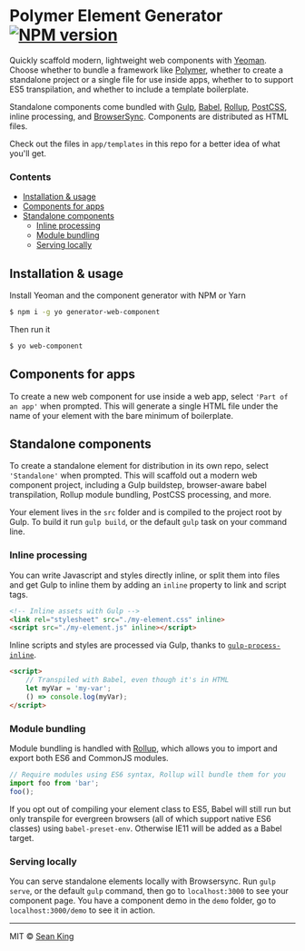 # Polymer Element Generator [![NPM version][npm-badge]][npm-url]

Quickly scaffold modern, lightweight web components with [Yeoman][yeoman]. Choose whether to bundle a framework like [Polymer][polymer], whether to create a standalone project or a single file for use inside apps, whether to to support ES5 transpilation, and whether to include a template boilerplate.

Standalone components come bundled with [Gulp][gulp], [Babel][babel], [Rollup][rollup], [PostCSS][postcss], inline processing, and [BrowserSync][browsersync]. Components are distributed as HTML files.

Check out the files in `app/templates` in this repo for a better idea of what you'll get.

### Contents

- [Installation & usage](#installation--usage)
- [Components for apps](#components-for-apps)
- [Standalone components](#standalone-components)
    - [Inline processing](#inline-processing)
    - [Module bundling](#module-bundling)
    - [Serving locally](#serving-locally)


## Installation & usage

Install Yeoman and the component generator with NPM or Yarn

```sh
$ npm i -g yo generator-web-component
```

Then run it

```sh
$ yo web-component
```

## Components for apps

To create a new web component for use inside a web app, select `'Part of an app'` when prompted. This will generate a single HTML file under the name of your element with the bare minimum of boilerplate.

## Standalone components

To create a standalone element for distribution in its own repo, select `'Standalone'` when prompted. This will scaffold out a modern web component project, including a Gulp buildstep, browser-aware babel transpilation, Rollup module bundling, PostCSS processing, and more.

Your element lives in the `src` folder and is compiled to the project root by Gulp. To build it run `gulp build`, or the default `gulp` task on your command line.

### Inline processing 

You can write Javascript and styles directly inline, or split them into files and get Gulp to inline them by adding an `inline` property to link and script tags.

```html
<!-- Inline assets with Gulp -->
<link rel="stylesheet" src="./my-element.css" inline>
<script src="./my-element.js" inline></script>
```

Inline scripts and styles are processed via Gulp, thanks to [`gulp-process-inline`][process-inline].

```html
<script>
    // Transpiled with Babel, even though it's in HTML
    let myVar = 'my-var';
    () => console.log(myVar);
</script>
```

### Module bundling 

Module bundling is handled with [Rollup][rollup], which allows you to import and export both ES6 and CommonJS modules.

```js
// Require modules using ES6 syntax, Rollup will bundle them for you
import foo from 'bar';
foo(); 
```

If you opt out of compiling your element class to ES5, Babel will still run but only transpile for evergreen browsers (all of which support native ES6 classes) using `babel-preset-env`. Otherwise IE11 will be added as a Babel target.

### Serving locally

You can serve standalone elements locally with Browsersync. Run `gulp serve`, or the default `gulp` command, then go to `localhost:3000` to see your component page. You have a component demo in the `demo` folder, go to `localhost:3000/demo` to see it in action.

***

MIT © [Sean King](https://twitter.com/seaneking)

[npm-badge]: https://img.shields.io/npm/v/generator-polymer-element.svg
[npm-url]: https://npmjs.org/package/generator-polymer-element

[yeoman]: http://yeoman.io
[polymer]: https://polymer-project.org
[gulp]: https://gulpjs.com
[postcss]: https://github.com/postcss/postcss
[babel]: http://babeljs.io
[rollup]: http://rollupjs.org
[browsersync]: http://browsersync.io/
[process-inline]: https://github.com/simplaio/gulp-process-inline

